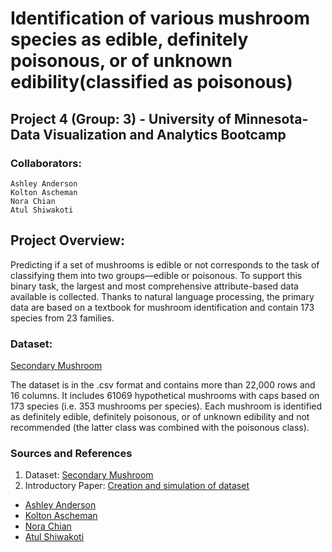 # Identification of various mushroom species as edible, definitely poisonous, or of unknown edibility(classified as poisonous)

## Project 4 (Group: 3) - University of Minnesota- Data Visualization and Analytics Bootcamp

### Collaborators:
    Ashley Anderson 
    Kolton Ascheman
    Nora Chian
    Atul Shiwakoti

## Project Overview:
 Predicting if a set of mushrooms is edible or not corresponds to the task of classifying them into two groups—edible or poisonous. To support this binary task, the largest and most comprehensive attribute-based data available is collected. Thanks to natural language processing, the primary data are based on a textbook for mushroom identification and contain 173 species from 23 families.
    
    
  

### Dataset: 
[Secondary Mushroom](https://archive.ics.uci.edu/dataset/848/secondary+mushroom+dataset)

The dataset is in the .csv format and contains more than 22,000 rows and 16 columns. It includes 61069 hypothetical mushrooms with caps based on 173 species (i.e. 353 mushrooms per species). Each mushroom is identified as definitely edible, definitely poisonous, or of unknown edibility and not recommended (the latter class was combined with the poisonous class).


### Sources and References
   1)  Dataset: [Secondary Mushroom](https://archive.ics.uci.edu/dataset/848/secondary+mushroom+dataset)
   2)  Introductory Paper: [Creation and simulation of dataset](https://www.semanticscholar.org/paper/Mushroom-data-creation%2C-curation%2C-and-simulation-to-Wagner-Heider/336be248b6f1c5d77c3c93e89f2e19e7344b0250)

* [Ashley Anderson](https://github.com/AshleyKAnderson) <br>
* [Kolton Ascheman](https://github.com/K01t0N) <br>
* [Nora Chian](https://github.com/ndchian)<br>
* [Atul Shiwakoti](https://github.com/atulshi)<br>


